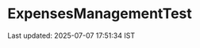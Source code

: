 # ExpensesManagementTest





































































Last updated: 2025-07-07 17:51:34 IST
